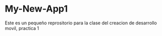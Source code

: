 # My-New-App1
Este es un pequeño reprositorio para la clase del creacion de desarrollo movil, practica 1 
